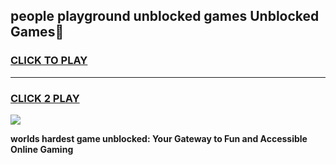 
## people playground unblocked games Unblocked Games👋
<h3>
<a href="https://premium.freeplayer.one?title=people_playground_unblocked_games&ref=16F">CLICK TO PLAY</a></h3>
<hr>

<h3>
<a href="https://premium.freeplayer.one?title=people_playground_unblocked_games&ref=16F">CLICK 2 PLAY</a>
  
</h3>

<a href="https://premium.freeplayer.one?title=people_playground_unblocked_games&ref=16F/"><img src="https://clearcache.store/games.png"></a>


**worlds hardest game unblocked: Your Gateway to Fun and Accessible Online Gaming**
